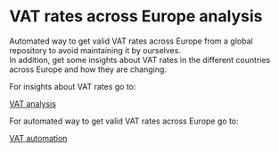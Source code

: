 # VAT rates across Europe analysis

Automated way to get valid VAT rates across Europe from a global repository to avoid maintaining it by ourselves. \
In addition, get some insights about VAT rates in the different countries across Europe and how they are changing.

For insights about VAT rates go to:

[VAT analysis](VATRates.ipynb)

For automated way to get valid VAT rates across Europe go to:

[VAT automation](pipeline.ipynb)
